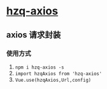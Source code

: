 # [hzq-axios](https://github.com/MrHzq/hzq-axios)

## axios 请求封装

### 使用方式

1.  `npm i hzq-axios -s`
1.  `import hzqAxios from 'hzq-axios'`
1.  `Vue.use(hzqAxios,Url,config)`
